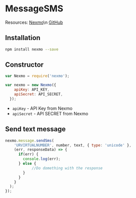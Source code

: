 # MessageSMS

Resources: 
[Nexmo](https://www.nexmo.com/)\n
[GitHub](https://github.com/Nexmo/nexmo-node)

## Installation

```bash
npm install nexmo --save
```

## Constructor

```js
var Nexmo = require('nexmo');

var nexmo = new Nexmo({
    apiKey: API_KEY,
    apiSecret: API_SECRET,   
  });
```

* `apiKey` - API Key from Nexmo
* `apiSecret` - API SECRET from Nexmo


## Send text message
```js
nexmo.message.sendSms(
    'URVIRTUALNUMBER', number, text, { type: 'unicode' },
    (err, responseData) => {
      if(err) {
        console.log(err);
      } else {
            //Do domething with the response
        }
      }
    }
  );
});
```
